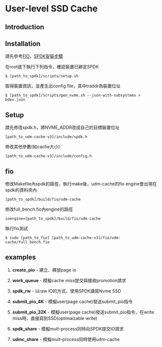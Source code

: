 # User-level SSD Cache

## Introduction



## Installation
請先參考[FIO](https://github.com/axboe/fio)，[SPDK安裝步驟](https://spdk.io/doc/getting_started.html)

在root底下執行下列指令，確認裝置已綁定SPDK

`$ [path_to_spdk]/scripts/setup.sh`

取得裝置資訊，並產生出config file，其中traddr為裝置位址

`$ [path_to_spdk]/scripts/gen_nvme.sh --json-with-subsystems > bdev.json`

## Setup
請先修改spdk.h，將NVME_ADDR改成自己的目標裝置位址

`[path_to_udm-cache-v3]/include/spdk.h`

修改其他參數(如cache大小)

`[path_to_udm-cache-v3]/include/config.h`

## fio

修改Makefile內spdk的路徑，執行make後，udm-cache的fio engine會出現在spdk的資料夾內

`[path_to_spdk]/build/fio/udm-cache`

修改full_bench.fio內engine的路徑

`ioengine=[path_to_spdk]/build/fio/udm-cache`

執行fio測試

`$ sudo [path_to_fio] [path_to_udm-cache-v3]/fio/udm-cache/full_bench.fio`

## examples

1. **create_pio** - 建立、釋放page io

2. **work_queue** - 模擬cache miss提交與接收promotion請求

3. **spdk_rw** - 以raw IO的方式，使用SPDK讀寫Nvme SSD

4. **submit_pio_4K** - 模擬user(page cache)發送submit_pio指令

5. **submit_pio_32K** - 模擬user(page cache)發送submit_pio指令，在write miss時，直接寫到SSD(optimaizable write)

6. **spdk_share** - 模擬mult-process同時向SPDK提交IO請求

7. **udmc_share** - 模擬mult-process同時使用udm-cache


